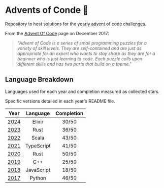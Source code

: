 # Advents of Conde 🎄

Repository to host solutions for the [yearly advent of code challenges](https://adventofcode.com/events).

From the [Advent Of Code](https://adventofcode.com/about) page on December 2017:

> *"Advent of Code is a series of small programming puzzles for a variety of skill levels. They are self-contained and are just as appropriate for an expert who wants to stay sharp as they are for a beginner who is just learning to code. Each puzzle calls upon different skills and has two parts that build on a theme."*

## Language Breakdown

Languages used for each year and completion measured as collected stars.

Specific versions detailed in each year's README file.

|                 Year                  |  Language  | Completion |
| :-----------------------------------: | :--------: | :--------: |
| [2024](https://adventofcode.com/2024) |   Elixir   |   30/50    |
| [2023](https://adventofcode.com/2023) |    Rust    |   36/50    |
| [2022](https://adventofcode.com/2022) |   Scala    |   43/50    |
| [2021](https://adventofcode.com/2021) | TypeScript |   41/50    |
| [2020](https://adventofcode.com/2020) |    Rust    |   50/50    |
| [2019](https://adventofcode.com/2019) |    C++     |   25/50    |
| [2018](https://adventofcode.com/2018) | JavaScript |   18/50    |
| [2017](https://adventofcode.com/2017) |   Python   |   46/50    |
